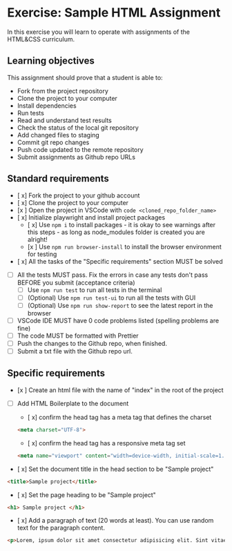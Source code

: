 # Exercise: Sample HTML Assignment

In this exercise you will learn to operate with assignments of the HTML&CSS curriculum.

## Learning objectives

This assignment should prove that a student is able to:

- Fork from the project repository
- Clone the project to your computer
- Install dependencies
- Run tests
- Read and understand test results
- Check the status of the local git repository
- Add changed files to staging
- Commit git repo changes
- Push code updated to the remote repository
- Submit assignments as Github repo URLs

## Standard requirements

- [ x] Fork the project to your github account
- [ x] Clone the project to your computer
- [x ] Open the project in VSCode with `code <cloned_repo_folder_name>`
- [ x] Initialize playwright and install project packages
  - [ x] Use `npm i` to install packages
        - it is okay to see warnings after this steps - as long as node_modules folder is created you are alright!
  - [x ] Use `npm run browser-install` to install the browser environment for testing 
- [ x] All the tasks of the "Specific requirements" section MUST be solved
- [ ] All the tests MUST pass. Fix the errors in case any tests don't pass BEFORE you submit (acceptance criteria)
  - [ ] Use `npm run test` to run all tests in the terminal
  - [ ] (Optional) Use `npm run test-ui` to run all the tests with GUI
  - [ ] (Optional) Use `npm run show-report` to see the latest report in the browser
- [ ] VSCode IDE MUST have 0 code problems listed (spelling problems are fine)
- [ ] The code MUST be formatted with Prettier
- [ ] Push the changes to the Github repo, when finished.
- [ ] Submit a txt file with the Github repo url.

## Specific requirements

- [x ] Create an html file with the name of "index" in the root of the project
- [ ] Add HTML Boilerplate to the document
  - [ x] confirm the head tag has a meta tag that defines the charset
        
  ```html 
  <meta charset="UTF-8">
  ```
  - [ x] confirm the head tag has a responsive meta tag set
  ```html 
  <meta name="viewport" content="width=device-width, initial-scale=1.0">
  ```
- [ x] Set the document title in the head section to be "Sample project"
```html
<title>Sample project</title>
```
- [ x] Set the page heading to be "Sample project"
```html 
<h1> Sample project </h1>
```
- [ x] Add a paragraph of text (20 words at least). You can use random text for the paragraph content.
```html 
<p>Lorem, ipsum dolor sit amet consectetur adipisicing elit. Sint vitae, libero quae quasi nemo dignissimos consectetur cumque. Ipsum laborum libero iure.</p>
```
